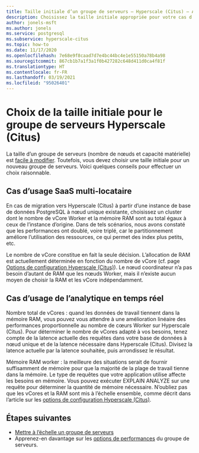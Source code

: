 ```yaml
---
title: Taille initiale d’un groupe de serveurs – Hyperscale (Citus) – Azure Database pour PostgreSQL
description: Choisissez la taille initiale appropriée pour votre cas d’usage.
author: jonels-msft
ms.author: jonels
ms.service: postgresql
ms.subservice: hyperscale-citus
ms.topic: how-to
ms.date: 11/17/2020
ms.openlocfilehash: 7e68e9f8caad7d7e4bc44bc4e1e55150a78b4a98
ms.sourcegitcommit: 867cb1b7a1f3a1f0b427282c648d411d0ca4f81f
ms.translationtype: HT
ms.contentlocale: fr-FR
ms.lasthandoff: 03/19/2021
ms.locfileid: "95026401"
---
```

# <a name="pick-initial-size-for-hyperscale-citus-server-group"></a>Choix de la taille initiale pour le groupe de serveurs Hyperscale (Citus)

La taille d’un groupe de serveurs (nombre de nœuds et capacité matérielle) est [facile à modifier](howto-hyperscale-scale-grow.md). Toutefois, vous devez choisir une taille initiale pour un nouveau groupe de serveurs. Voici quelques conseils pour effectuer un choix raisonnable.

## <a name="multi-tenant-saas-use-case"></a>Cas d’usage SaaS multi-locataire

En cas de migration vers Hyperscale (Citus) à partir d’une instance de base de données PostgreSQL à nœud unique existante, choisissez un cluster dont le nombre de vCore Worker et la mémoire RAM sont au total égaux à ceux de l’instance d’origine. Dans de tels scénarios, nous avons constaté que les performances ont doublé, voire triplé, car le partitionnement améliore l’utilisation des ressources, ce qui permet des index plus petits, etc.

Le nombre de vCore constitue en fait la seule décision. L’allocation de RAM est actuellement déterminée en fonction du nombre de vCore (cf. page [Options de configuration Hyperscale (Citus)](concepts-hyperscale-configuration-options.md)).
Le nœud coordinateur n’a pas besoin d’autant de RAM que les nœuds Worker, mais il n’existe aucun moyen de choisir la RAM et les vCore indépendamment.

## <a name="real-time-analytics-use-case"></a>Cas d’usage de l’analytique en temps réel

Nombre total de vCores : quand les données de travail tiennent dans la mémoire RAM, vous pouvez vous attendre à une amélioration linéaire des performances proportionnelle au nombre de cœurs Worker sur Hyperscale (Citus). Pour déterminer le nombre de vCores adapté à vos besoins, tenez compte de la latence actuelle des requêtes dans votre base de données à nœud unique et de la latence nécessaire dans Hyperscale (Citus). Divisez la latence actuelle par la latence souhaitée, puis arrondissez le résultat.

Mémoire RAM worker : la meilleure des situations serait de fournir suffisamment de mémoire pour que la majorité de la plage de travail tienne dans la mémoire. Le type de requêtes que votre application utilise affecte les besoins en mémoire. Vous pouvez exécuter EXPLAIN ANALYZE sur une requête pour déterminer la quantité de mémoire nécessaire. N’oubliez pas que les vCores et la RAM sont mis à l’échelle ensemble, comme décrit dans l’article sur les [options de configuration Hyperscale (Citus)](concepts-hyperscale-configuration-options.md).

## <a name="next-steps"></a>Étapes suivantes

- [Mettre à l’échelle un groupe de serveurs](howto-hyperscale-scale-grow.md)
- Apprenez-en davantage sur les [options de performances](concepts-hyperscale-configuration-options.md) du groupe de serveurs.
